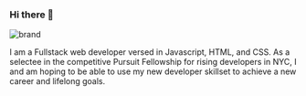 ### Hi there 👋

![brand](https://live.staticflickr.com/65535/50867887501_529c8496de_c.jpg)

I am a Fullstack web developer versed in Javascript, HTML, and CSS. As a selectee in the competitive Pursuit Fellowship for rising developers in NYC, I and am hoping to be able to use my new developer skillset to achieve a new career and lifelong goals.

<!--
**kathypurry/kathypurry** is a ✨ _special_ ✨ repository because its `README.md` (this file) appears on your GitHub profile.

Here are some ideas to get you started:

- 🔭 I’m currently working on ...
- 🌱 I’m currently learning ...
- 👯 I’m looking to collaborate on ...
- 🤔 I’m looking for help with ...
- 💬 Ask me about ...
- 📫 How to reach me: ...
- 😄 Pronouns: ...
- ⚡ Fun fact: ...
-->
